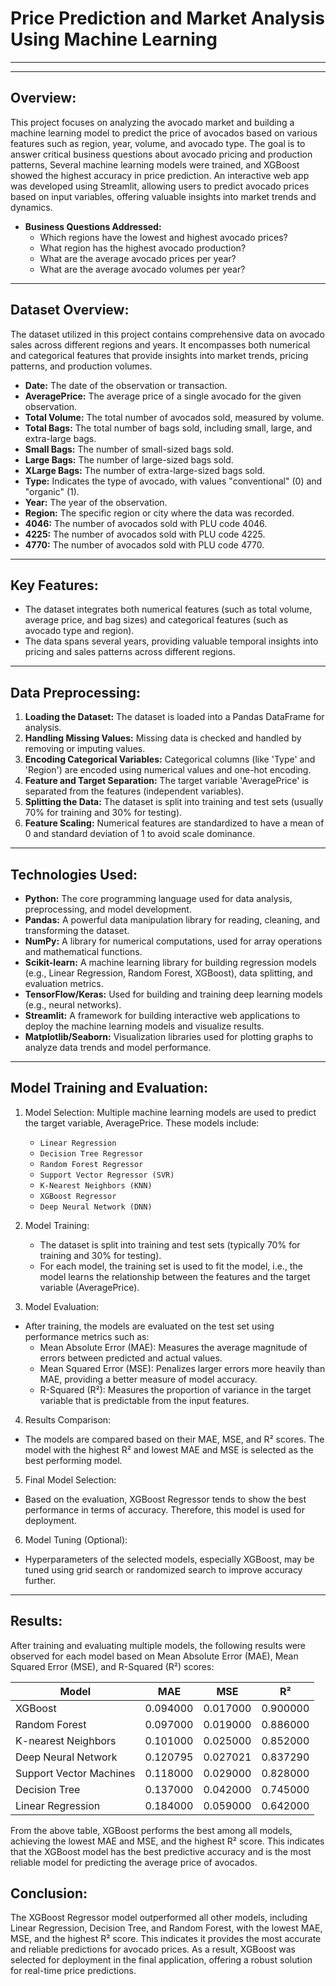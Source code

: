 # Price Prediction and Market Analysis Using Machine Learning
---
---

## Overview:
This project focuses on analyzing the avocado market and building a machine learning model to predict the price of avocados based on various features such as region, year, volume, and avocado type. The goal is to answer critical business questions about avocado pricing and production patterns,  Several machine learning models were trained, and XGBoost showed the highest accuracy in price prediction. An interactive web app was developed using Streamlit, allowing users to predict avocado prices based on input variables, offering valuable insights into market trends and dynamics.
- **Business Questions Addressed:**
    - Which regions have the lowest and highest avocado prices?
    - What region has the highest avocado production?
    - What are the average avocado prices per year?
    - What are the average avocado volumes per year?
---

## Dataset Overview:
The dataset utilized in this project contains comprehensive data on avocado sales across different regions and years. It encompasses both numerical and categorical features that provide insights into market trends, pricing patterns, and production volumes.
   - **Date:** The date of the observation or transaction.
   - **AveragePrice:** The average price of a single avocado for the given observation.
   - **Total Volume:** The total number of avocados sold, measured by volume.
   - **Total Bags:** The total number of bags sold, including small, large, and extra-large bags.
   - **Small Bags:** The number of small-sized bags sold.
   - **Large Bags:** The number of large-sized bags sold.
   - **XLarge Bags:** The number of extra-large-sized bags sold.
   - **Type:** Indicates the type of avocado, with values "conventional" (0) and "organic" (1).
   - **Year:** The year of the observation.
   - **Region:** The specific region or city where the data was recorded.
   - **4046:** The number of avocados sold with PLU code 4046.
   - **4225:** The number of avocados sold with PLU code 4225.
   - **4770:** The number of avocados sold with PLU code 4770.
---

## Key Features:
   - The dataset integrates both numerical features (such as total volume, average price, and bag sizes) and categorical features (such as avocado type and region).
   - The data spans several years, providing valuable temporal insights into pricing and sales patterns across different regions.
---

## Data Preprocessing:
   1. **Loading the Dataset:** The dataset is loaded into a Pandas DataFrame for analysis.
   2. **Handling Missing Values:** Missing data is checked and handled by removing or imputing values.
   3. **Encoding Categorical Variables:** Categorical columns (like 'Type' and 'Region') are encoded using numerical values and one-hot encoding.
   4. **Feature and Target Separation:** The target variable 'AveragePrice' is separated from the features (independent variables).
   5. **Splitting the Data:** The dataset is split into training and test sets (usually 70% for training and 30% for testing).
   6. **Feature Scaling:** Numerical features are standardized to have a mean of 0 and standard deviation of 1 to avoid scale dominance.
---

## Technologies Used:
   - **Python:** The core programming language used for data analysis, preprocessing, and model development.
   - **Pandas:** A powerful data manipulation library for reading, cleaning, and transforming the dataset.
   - **NumPy:** A library for numerical computations, used for array operations and mathematical functions.
   - **Scikit-learn:** A machine learning library for building regression models (e.g., Linear Regression, Random Forest, XGBoost), data splitting, and evaluation metrics.
   - **TensorFlow/Keras:** Used for building and training deep learning models (e.g., neural networks).
   - **Streamlit:** A framework for building interactive web applications to deploy the machine learning models and visualize results.
   - **Matplotlib/Seaborn:** Visualization libraries used for plotting graphs to analyze data trends and model performance.
---

## Model Training and Evaluation:
1. Model Selection: Multiple machine learning models are used to predict the target variable, AveragePrice. These models include:
    - `Linear Regression`
    - `Decision Tree Regressor`
    - `Random Forest Regressor`
    - `Support Vector Regressor (SVR)`
    - `K-Nearest Neighbors (KNN)`
    - `XGBoost Regressor`
    - `Deep Neural Network (DNN)`
      
 2. Model Training:
    - The dataset is split into training and test sets (typically 70% for training and 30% for testing).
    - For each model, the training set is used to fit the model, i.e., the model learns the relationship between the features and the target variable (AveragePrice).
      
 3. Model Evaluation:
  - After training, the models are evaluated on the test set using performance metrics such as:
    - Mean Absolute Error (MAE): Measures the average magnitude of errors between predicted and actual values.
    - Mean Squared Error (MSE): Penalizes larger errors more heavily than MAE, providing a better measure of model accuracy.
    - R-Squared (R²): Measures the proportion of variance in the target variable that is predictable from the input features.
    
 4. Results Comparison:
  - The models are compared based on their MAE, MSE, and R² scores. The model with the highest R² and lowest MAE and MSE is selected as the best performing model.

 5. Final Model Selection:
  - Based on the evaluation, XGBoost Regressor tends to show the best performance in terms of accuracy. Therefore, this model is used for deployment.

 6. Model Tuning (Optional):
  - Hyperparameters of the selected models, especially XGBoost, may be tuned using grid search or randomized search to improve accuracy further.
---

## Results:
  After training and evaluating multiple models, the following results were observed for each model based on Mean Absolute Error (MAE), Mean Squared Error (MSE), and R-Squared (R²) scores:

  |      Model              |      MAE      |     MSE       |      R²       | 
  |-------------------------|---------------|---------------|---------------|
  | XGBoost                 |    0.094000   |    0.017000    |	0.900000    |
  | Random Forest           |    0.097000	|    0.019000	 |  0.886000    |               
  | K-nearest Neighbors     |    0.101000	|    0.025000	 |  0.852000    |              
  | Deep Neural Network     |    0.120795	|    0.027021	 |  0.837290    |             
  | Support Vector Machines |    0.118000	|    0.029000	 |  0.828000    |              
  | Decision Tree           |    0.137000	|    0.042000	 |  0.745000    |           
  | Linear Regression       |    0.184000	|    0.059000	 |  0.642000    |              

From the above table, XGBoost performs the best among all models, achieving the lowest MAE and MSE, and the highest R² score. This indicates that the XGBoost model has the best predictive accuracy and is the most reliable model for predicting the average price of avocados.

## Conclusion:
The XGBoost Regressor model outperformed all other models, including Linear Regression, Decision Tree, and Random Forest, with the lowest MAE, MSE, and the highest R² score. This indicates it provides the most accurate and reliable predictions for avocado prices. As a result, XGBoost was selected for deployment in the final application, offering a robust solution for real-time price predictions.
















